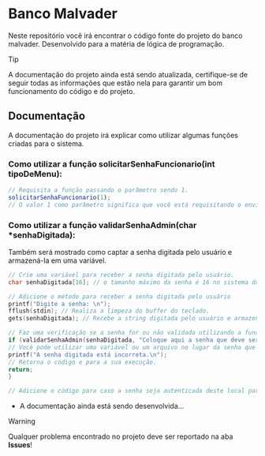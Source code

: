 # Banco Malvader

Neste repositório você irá encontrar o código fonte do projeto do banco malvader. Desenvolvido para a matéria de lógica
de programação.

> [!TIP]
> A documentação do projeto ainda está sendo atualizada, certifique-se de seguir todas as informações que estão nela
> para garantir um bom funcionamento do código e do projeto.

## Documentação

A documentação do projeto irá explicar como utilizar algumas funções criadas para o sistema.

### Como utilizar a função solicitarSenhaFuncionario(int tipoDeMenu):

```js
// Requisita a função passando o parâmetro sendo 1.
solicitarSenhaFuncionario(1);
// O valor 1 como parâmetro significa que você está requisitando o envio do menu de funcionários.
```

### Como utilizar a função validarSenhaAdmin(char *senhaDigitada):

Também será mostrado como captar a senha digitada pelo usuário e armazená-la em uma variável.

```c
// Crie uma variável para receber a senha digitada pelo usuário.
char senhaDigitada[16]; // o tamanho máximo da senha é 16 no sistema do banco.

// Adicione o método para receber a senha digitada pelo usuário
printf("Digite a senha: \n");
fflush(stdin); // Realiza a limpeza do buffer do teclado.
gets(senhaDigitada); // Recebe a string digitada pelo usuário e armazena na variável.

// Faz uma verificação se a senha for ou não validada utilizando a função.
if (validarSenhaAdmin(senhaDigitada, "Coloque aqui a senha que deve ser aceita") != 0) {
// Você pode utilizar uma variável ou um arquivo no lugar da senha que deve ser aceita
printf("A senha digitada está incorreta.\n");
// Retorna o código e para a sua execução.
return;
}

// Adicione o código para caso a senha seja autenticada deste local para baixo.
```

- A documentação ainda está sendo desenvolvida...

> [!WARNING]
> Qualquer problema encontrado no projeto deve ser reportado na aba **Issues**!